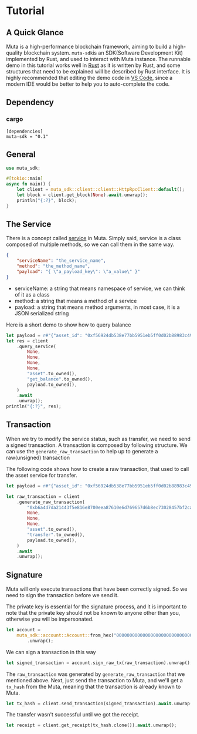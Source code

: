 # Tutorial

## A Quick Glance

Muta is a high-performance blockchain framework, aiming to build a high-quality blockchain system. `muta-sdk`is an SDK(Software Development Kit) implemented by Rust, and used to interact with Muta instance. The runnable demo in this tutorial works well in [Rust](https://www.rust-lang.org/) as it is written by Rust, and some structures that need to be explained will be described by Rust interface. It is highly recommended that editing the demo code in [VS Code](https://code.visualstudio.com/), since a modern IDE would be better to help you to auto-complete the code. 

## Dependency

### cargo

```
[dependencies]
muta-sdk = "0.1"
```

## General

```rust
use muta_sdk;

#[tokio::main]
async fn main() {
    let client = muta_sdk::client::client::HttpRpcClient::default();
	let block = client.get_block(None).await.unwrap();
    println("{:?}", block);
}
```

## The Service 

There is a concept called [service](https://docs.muta.dev/#/service_dev) in Muta. Simply said, service is a class composed of multiple methods, so we can call them in the same way.

```json
{
    "serviceName": "the_service_name",
    "method": "the_method_name",
    "payload": "{ \"a_payload_key\": \"a_value\" }"
}
```

- serviceName: a string that means namespace of service, we can think of it as a class
- method: a string that means a method of a service
- payload: a string that means method arguments, in most case, it is a JSON serialized string

Here is a short demo to show how to query balance

```rust
let payload = r#"{"asset_id": "0xf56924db538e77bb5951eb5ff0d02b88983c49c45eea30e8ae3e7234b311436c", "user": "0xf8389d774afdad8755ef8e629e5a154fddc6325a"}"#;
let res = client
    .query_service(
        None,
        None,
        None,
        None,
        "asset".to_owned(),
        "get_balance".to_owned(),
        payload.to_owned(),
    )
    .await
    .unwrap();
println("{:?}", res);
```

## Transaction

When we try to modify the service status, such as transfer, we need to send a signed transaction. A transaction is composed by following structure. We can use the `generate_raw_transaction` to help up to generate a raw(unsigned) transaction

The following code shows how to create a raw transaction, that used to call the asset service for transfer.

```rust
let payload = r#"{"asset_id": "0xf56924db538e77bb5951eb5ff0d02b88983c49c45eea30e8ae3e7234b311436c","to": "0xa55e1261a73116c755291140e427caa0cbb5309e","value": 1}"#;

let raw_transaction = client
    .generate_raw_transaction(
        "0xb6a4d7da21443f5e816e8700eea87610e6d769657d6b8ec73028457bf2ca4036".to_owned(),
        None,
        None,
        None,
        "asset".to_owned(),
        "transfer".to_owned(),
        payload.to_owned(),
    )
    .await
    .unwrap();
```

## Signature

Muta will only execute transactions that have been correctly signed. So we need to sign the transaction before we send it.

The private key is essential for the signature process, and it is important to note that the private key should not be known to anyone other than you, otherwise you will be impersonated.

```rust
let account =
    muta_sdk::account::Account::from_hex("0000000000000000000000000000000000000000000000000000000000000001")
        .unwrap();
```

We can sign a transaction in this way

```rust
let signed_transaction = account.sign_raw_tx(raw_transaction).unwrap();
```

The `raw_transaction` was generated by `generate_raw_transaction` that we mentioned above. Next, just send the transaction to Muta, and we'll get a `tx_hash` from the Muta, meaning that the transaction is already known to Muta. 

```rust
let tx_hash = client.send_transaction(signed_transaction).await.unwrap();
```

The transfer wasn't successful until we got the receipt.

```rust
let receipt = client.get_receipt(tx_hash.clone()).await.unwrap();
```




